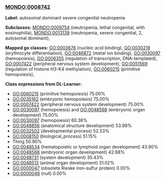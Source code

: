 
### [MONDO:0008742](http://purl.obolibrary.org/obo/MONDO_0008742)
**Label:** autosomal dominant severe congenital neutropenia

**Subclasses:** [MONDO:0009754](http://purl.obolibrary.org/obo/MONDO_0009754) (neutropenia, lethal congenital, with eosinophilia), [MONDO:0013139](http://purl.obolibrary.org/obo/MONDO_0013139) (neutropenia, severe congenital, 2, autosomal dominant), 

**Mapped go classes:** [GO:0003676](http://purl.obolibrary.org/obo/GO_0003676) (nucleic acid binding), [GO:0030218](http://purl.obolibrary.org/obo/GO_0030218) (erythrocyte differentiation), [GO:0046872](http://purl.obolibrary.org/obo/GO_0046872) (metal ion binding), [GO:0030097](http://purl.obolibrary.org/obo/GO_0030097) (hemopoiesis), [GO:0006355](http://purl.obolibrary.org/obo/GO_0006355) (regulation of transcription, DNA-templated), [GO:0007422](http://purl.obolibrary.org/obo/GO_0007422) (peripheral nervous system development), [GO:0051569](http://purl.obolibrary.org/obo/GO_0051569) (regulation of histone H3-K4 methylation), [GO:0060215](http://purl.obolibrary.org/obo/GO_0060215) (primitive hemopoiesis), 

**Class expressions from DL-Learner:**

- [GO:0060215](http://purl.obolibrary.org/obo/GO_0060215) (primitive hemopoiesis) 75.00%
- [GO:0035162](http://purl.obolibrary.org/obo/GO_0035162) (embryonic hemopoiesis) 75.00%
- [GO:0007422](http://purl.obolibrary.org/obo/GO_0007422) (peripheral nervous system development) 75.00%
- [GO:0030097](http://purl.obolibrary.org/obo/GO_0030097) (hemopoiesis) and [GO:0048568](http://purl.obolibrary.org/obo/GO_0048568) (embryonic organ development) 75.00%
- [GO:0030097](http://purl.obolibrary.org/obo/GO_0030097) (hemopoiesis) 60.36%
- [GO:0048856](http://purl.obolibrary.org/obo/GO_0048856) (anatomical structure development) 53.99%
- [GO:0032502](http://purl.obolibrary.org/obo/GO_0032502) (developmental process) 52.53%
- [GO:0008150](http://purl.obolibrary.org/obo/GO_0008150) (biological_process) 51.15%
- Thing 50.90%
- [GO:0048534](http://purl.obolibrary.org/obo/GO_0048534) (hematopoietic or lymphoid organ development) 43.90%
- [GO:0048568](http://purl.obolibrary.org/obo/GO_0048568) (embryonic organ development) 42.68%
- [GO:0048731](http://purl.obolibrary.org/obo/GO_0048731) (system development) 35.43%
- [GO:0048513](http://purl.obolibrary.org/obo/GO_0048513) (animal organ development) 31.02%
- [GO:0000047](http://purl.obolibrary.org/obo/GO_0000047) (obsolete Rieske iron-sulfur protein) 0.00%
- [GO:0000046](http://purl.obolibrary.org/obo/GO_0000046) (null) 0.00%


